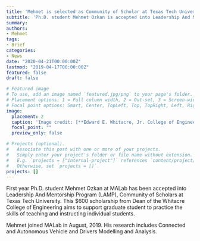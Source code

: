 ```yaml
---
title: 'Mehmet is selected as Community of Scholar at Texas Tech University! Congratulations!'
subtitle: 'Ph.D. student Mehmet Ozkan is accepted into Leadership And Mentorship Program (LAMP)'
summary:
authors:
- Mehmet
tags:
- Brief
categories:
- News
date: "2020-04-21T00:00:00Z"
lastmod: "2019-04-17T00:00:00Z"
featured: false
draft: false

# Featured image
# To use, add an image named `featured.jpg/png` to your page's folder.
# Placement options: 1 = Full column width, 2 = Out-set, 3 = Screen-width
# Focal point options: Smart, Center, TopLeft, Top, TopRight, Left, Right, BottomLeft, Bottom, BottomRight
image:
  placement: 2
  caption: 'Image credit: [**Edward E. Whitacre, Jr. College of Engineering**](https://today.ttu.edu/posts/2020/04/Images/Integrated_Scholars/Campus_2.jpg)'
  focal_point: ""
  preview_only: false

# Projects (optional).
#   Associate this post with one or more of your projects.
#   Simply enter your project's folder or file name without extension.
#   E.g. `projects = ["internal-project"]` references `content/project/deep-learning/index.md`.
#   Otherwise, set `projects = []`.
projects: []
---
```


First year Ph.D. student Mehmet Ozkan at MALab has been accepted into Leadership And Mentorship Program (LAMP), Community of Scholars at Texas Tech University. This $600 scholarship from Dean of the Whitacre College of Engineering aims to support graduate student to practice the skills of teaching and instructing individual students.

Mehmet joined MALab in August, 2019. His research includes Connected and Autonomous Vehicle and Drivers Modelling and Analysis.
